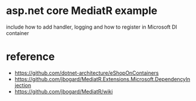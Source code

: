 # asp.net core MediatR example
include how to add handler, logging and how to register in Microsoft DI container

# reference
- https://github.com/dotnet-architecture/eShopOnContainers
- https://github.com/jbogard/MediatR.Extensions.Microsoft.DependencyInjection
- https://github.com/jbogard/MediatR/wiki